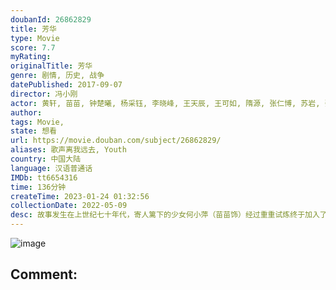 ```yaml
---
doubanId: 26862829
title: 芳华
type: Movie
score: 7.7
myRating: 
originalTitle: 芳华
genre: 剧情, 历史, 战争
datePublished: 2017-09-07
director: 冯小刚
actor: 黄轩, 苗苗, 钟楚曦, 杨采钰, 李晓峰, 王天辰, 王可如, 隋源, 张仁博, 苏岩, 张国立, 赵立新, 罗攀, 李静, 大昕, 李彦漫, 杨烁, 郭沛志, 李卓航, 周放, 邝晓彤
author: 
tags: Movie, 
state: 想看
url: https://movie.douban.com/subject/26862829/
aliases: 歌声离我远去, Youth
country: 中国大陆
language: 汉语普通话
IMDb: tt6654316
time: 136分钟
createTime: 2023-01-24 01:32:56
collectionDate: 2022-05-09
desc: 故事发生在上世纪七十年代，寄人篱下的少女何小萍（苗苗饰）经过重重试炼终于加入了梦寐以求的文工团，哪知道这里和她曾经待过的那些地方并无不同，她依然得忍受遭人唾弃和欺侮的生活。唯一给过她温暖的，是刘峰（...
---
```


![image](p2507227732.jpg)

Comment: 
---

